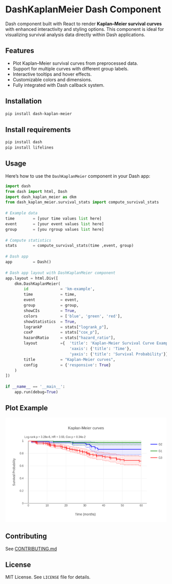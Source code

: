 # DashKaplanMeier Dash Component

Dash component built with React to render **Kaplan–Meier survival curves** with enhanced interactivity and styling options. This component is ideal for visualizing survival analysis data directly within Dash applications.

## Features

- Plot Kaplan–Meier survival curves from preprocessed data.
- Support for multiple curves with different group labels.
- Interactive tooltips and hover effects.
- Customizable colors and dimensions.
- Fully integrated with Dash callback system.

## Installation

```bash
pip install dash-kaplan-meier
````

## Install requirements

```bash
pip install dash
pip install lifelines
```

## Usage

Here’s how to use the `DashKaplanMeier` component in your Dash app:

```python
import dash
from dash import html, Dash
import dash_kaplan_meier as dkm
from dash_kaplan_meier.survival_stats import compute_survival_stats

# Example data
time        = [your time values list here]
event       = [your event values list here]
group       = [you rgroup values list here]

# Compute statistics
stats       = compute_survival_stats(time ,event, group)

# Dash app
app         = Dash()

# Dash app layout with DashKaplanMeier component
app.layout = html.Div([
    dkm.DashKaplanMeier(
        id              = 'km-example',
        time            = time,
        event           = event,
        group           = group,
        showCIs         = True,
        colors          = ['blue', 'green', 'red'],
        showStatistics  = True,
        logrankP        = stats["logrank_p"],
        coxP            = stats["cox_p"],
        hazardRatio     = stats["hazard_ratio"],
        layout          ={  'title': 'Kaplan-Meier Survival Curve Example',
                            'xaxis': {'title': 'Time'},
                            'yaxis': {'title': 'Survival Probability'}},
        title           = "Kaplan-Meier curves",
        config          = {'responsive': True}
    )
])

if __name__ == '__main__':
    app.run(debug=True)

```

## Plot Example

![Survival Example](https://github.com/XLlobet/dash-kaplan-meier/blob/main/survival.png?raw=true)

## Contributing

See [CONTRIBUTING.md](https://github.com/XLlobet/dash-kaplan-meier/blob/main/dash_kaplan_meier/CONTRIBUTING.md)

## License

MIT License. See `LICENSE` file for details.